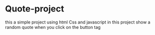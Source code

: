 # Quote-project
this a simple project using html Css and javascript
in this project show a random quote when you click on the button tag
